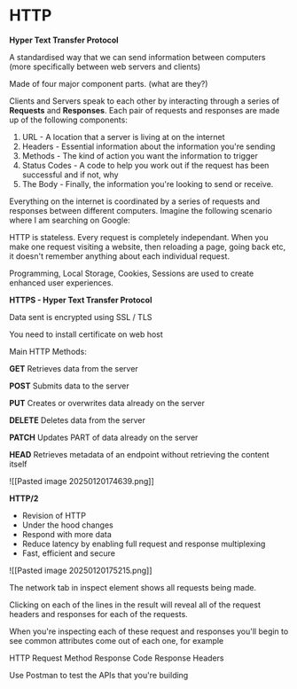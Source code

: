 # HTTP

**Hyper Text Transfer Protocol**

A standardised way that we can send information between computers (more specifically between web servers and clients)

Made of four major component parts. (what are they?)

Clients and Servers speak to each other by interacting through a series of **Requests** and **Responses**. Each pair of requests and responses are made up of the following components:

1. URL - A location that a server is living at on the internet
2. Headers - Essential information about the information you're sending
3. Methods - The kind of action you want the information to trigger
5. Status Codes - A code to help you work out if the request has been successful and if not, why
6. The Body - Finally, the information you're looking to send or receive.

Everything on the internet is coordinated by a series of requests and responses between different computers. Imagine the following scenario where I am searching on Google:

HTTP is stateless. Every request is completely independant. When you make one request visiting a website, then reloading a page, going back etc, it doesn't remember anything about each individual request.

Programming, Local Storage, Cookies, Sessions are used to create enhanced user experiences.

**HTTPS - Hyper Text Transfer Protocol**

Data sent is encrypted using SSL / TLS

You need to install certificate on web host


Main HTTP  Methods:

**GET**
Retrieves data from the server

**POST**
Submits data to the server

**PUT**
Creates or overwrites data already on the server

**DELETE**
Deletes data from the server

**PATCH**
Updates PART of data already on the server

**HEAD**
Retrieves metadata of an endpoint without retrieving the content itself

![[Pasted image 20250120174639.png]]

**HTTP/2**

- Revision of HTTP
- Under the hood changes
- Respond with more data
- Reduce latency by enabling full request and response multiplexing
- Fast, efficient and secure

![[Pasted image 20250120175215.png]]

The network tab in inspect element shows all requests being made.

Clicking on each of the lines in the result will reveal all of the request headers and responses for each of the requests.

When you're inspecting each of these request and responses you'll begin to see common attributes come out of each one, for example

HTTP Request Method
Response Code
Response Headers

Use Postman to test the APIs that you're building